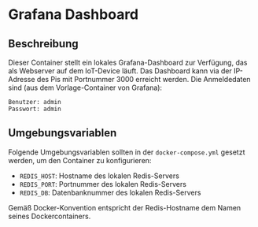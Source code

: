 # Grafana Dashboard

## Beschreibung

Dieser Container stellt ein lokales Grafana-Dashboard zur Verfügung, das als Webserver
auf dem IoT-Device läuft. Das Dashboard kann via der IP-Adresse des Pis mit Portnummer
3000 erreicht werden.
Die Anmeldedaten sind (aus dem Vorlage-Container von Grafana):

    Benutzer: admin
    Passwort: admin

## Umgebungsvariablen

Folgende Umgebungsvariablen sollten in der `docker-compose.yml` gesetzt werden, um den
Container zu konfigurieren:

* `REDIS_HOST`: Hostname des lokalen Redis-Servers
* `REDIS_PORT`: Portnummer des lokalen Redis-Servers
* `REDIS_DB`: Datenbanknummer des lokalen Redis-Servers

Gemäß Docker-Konvention entspricht der Redis-Hostname dem Namen seines Dockercontainers.
